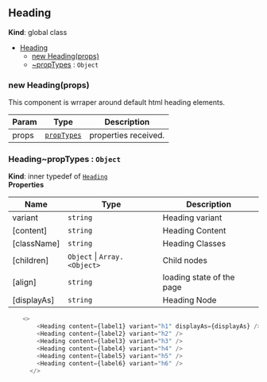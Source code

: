 <a name="Heading"></a>

## Heading
**Kind**: global class  

* [Heading](#Heading)
    * [new Heading(props)](#new_Heading_new)
    * [~propTypes](#Heading..propTypes) : <code>Object</code>

<a name="new_Heading_new"></a>

### new Heading(props)
This component is wrraper around default html heading elements.


| Param | Type | Description |
| --- | --- | --- |
| props | [<code>propTypes</code>](#Heading..propTypes) | properties received. |

<a name="Heading..propTypes"></a>

### Heading~propTypes : <code>Object</code>
**Kind**: inner typedef of [<code>Heading</code>](#Heading)  
**Properties**

| Name | Type | Description |
| --- | --- | --- |
| variant | <code>string</code> | Heading variant |
| [content] | <code>string</code> | Heading Content |
| [className] | <code>string</code> | Heading Classes |
| [children] | <code>Object</code> \| <code>Array.&lt;Object&gt;</code> | Child nodes |
| [align] | <code>string</code> | loading state of the page |
| [displayAs] | <code>string</code> | Heading Node |


```javascript
	<>
        <Heading content={label1} variant="h1" displayAs={displayAs} />
        <Heading content={label2} variant="h2" />
        <Heading content={label3} variant="h3" />
        <Heading content={label4} variant="h4" />
        <Heading content={label5} variant="h5" />
        <Heading content={label6} variant="h6" />
      </>
```

          
